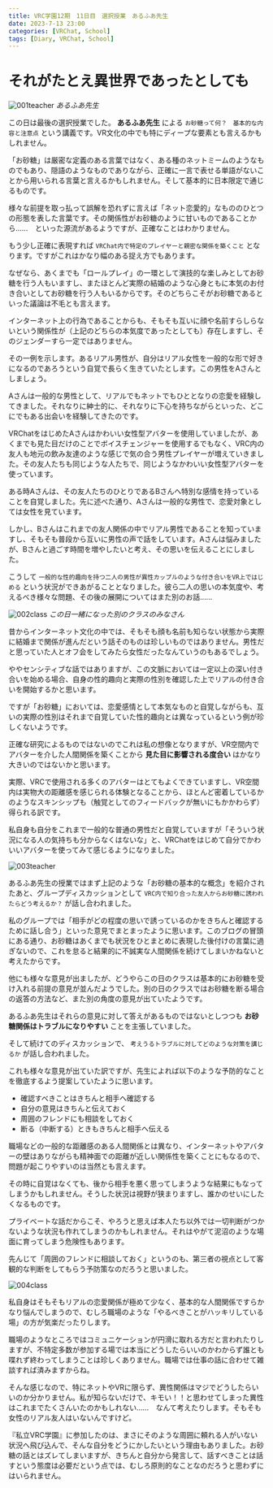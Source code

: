 ```yaml
---
title: VRC学園12期　11日目　選択授業　あるふあ先生
date: 2023-7-13 23:00
categories: [VRChat, School]
tags: [Diary, VRChat, School]
---
```


# それがたとえ異世界であったとしても

![001teacher](/assets/img/2023/07/vrc230713-001.png)
_あるふあ先生_

この日は最後の選択授業でした。 **あるふあ先生** による `お砂糖って何？　基本的な内容と注意点` という講義です。VR文化の中でも特にディープな要素とも言えるかもしれません。

「お砂糖」は厳密な定義のある言葉ではなく、ある種のネットミームのようなものでもあり、隠語のようなものでありながら、正確に一言で表せる単語がないことから用いられる言葉と言えるかもしれません。そして基本的に日本限定で通じるものです。

様々な前提を取っ払って誤解を恐れずに言えば「ネット恋愛的」なもののひとつの形態を表した言葉です。その関係性がお砂糖のように甘いものであることから……　といった源流があるようですが、正確なことはわかりません。

もう少し正確に表現すれば `VRChat内で特定のプレイヤーと親密な関係を築くこと` となります。ですがこれはかなり幅のある捉え方でもあります。

なぜなら、あくまでも「ロールプレイ」の一環として演技的な楽しみとしてお砂糖を行う人もいますし、またほとんど実際の結婚のような心身ともに本気のお付き合いとしてお砂糖を行う人もいるからです。そのどちらこそがお砂糖であるといった議論は不毛とも言えます。

インターネット上の行為であることからも、そもそも互いに顔や名前すらしらないという関係性が（上記のどちらの本気度であったとしても）存在しますし、そのジェンダーすら一定ではありません。

その一例を示します。あるリアル男性が、自分はリアル女性を一般的な形で好きになるのであろうという自覚で長らく生きていたとします。この男性をAさんとしましょう。

Aさんは一般的な男性として、リアルでもネットでもひととなりの恋愛を経験してきました。それなりに紳士的に、それなりに下心を持ちながらといった、どこにでもある出会いを経験してきたのです。

VRChatをはじめたAさんはかわいい女性型アバターを使用していましたが、あくまでも見た目だけのことでボイスチェンジャーを使用するでもなく、VRC内の友人も地元の飲み友達のような感じで気の合う男性プレイヤーが増えていきました。その友人たちも同じような人たちで、同じようなかわいい女性型アバターを使っています。

ある時Aさんは、その友人たちのひとりであるBさんへ特別な感情を持っていることを自覚しました。先に述べた通り、Aさんは一般的な男性で、恋愛対象としては女性を見ています。

しかし、Bさんはこれまでの友人関係の中でリアル男性であることを知っていますし、そもそも普段から互いに男性の声で話をしています。Aさんは悩みましたが、Bさんと過ごす時間を増やしたいと考え、その思いを伝えることにしました。

こうして `一般的な性的趣向を持つ二人の男性が異性カップルのような付き合いをVR上ではじめる` という状況ができあがることとなりました。彼ら二人の思いの本気度や、考えるべき様々な問題、その後の展開についてはまた別のお話……

![002class](/assets/img/2023/07/vrc230713-002.png)
_この日一緒になった別のクラスのみなさん_

昔からインターネット文化の中では、そもそも顔も名前も知らない状態から実際に結婚まで関係が進んだという話そのものは珍しいものではありません。男性だと思っていた人とオフ会をしてみたら女性だったなんていうのもあるでしょう。

ややセンシティブな話ではありますが、この文脈においては一定以上の深い付き合いを始める場合、自身の性的趣向と実際の性別を確認した上でリアルの付き合いを開始するかと思います。

ですが「お砂糖」においては、恋愛感情として本気なものと自覚しながらも、互いの実際の性別はそれまで自覚していた性的趣向とは異なっているという例が珍しくないようです。

正確な研究によるものではないのでこれは私の想像となりますが、VR空間内でアバターを介した人間関係を築くことから **見た目に影響される度合い** はかなり大きいのではないかと思います。

実際、VRCで使用される多くのアバターはとてもよくできていますし、VR空間内は実物大の距離感を感じられる体験となることから、ほとんど密着しているかのようなスキンシップも（触覚としてのフィードバックが無いにもかかわらず）得られる訳です。

私自身も自分をこれまで一般的な普通の男性だと自覚していますが「そういう状況になる人の気持ちも分からなくはないな」と、VRChatをはじめて自分でかわいいアバターを使ってみて感じるようになりました。

![003teacher](/assets/img/2023/07/vrc230713-003.png)

あるふあ先生の授業ではまず上記のような「お砂糖の基本的な概念」を紹介されたあと、グループディスカッションとして `VRC内で知り合った友人からお砂糖に誘われたらどう考えるか？` が話し合われました。

私のグループでは「相手がどの程度の思いで誘っているのかをきちんと確認するために話し合う」といった意見でまとまったように思います。このブログの冒頭にある通り、お砂糖はあくまでも状況をひとまとめに表現した後付けの言葉に過ぎないので、これを怠ると結果的に不誠実な人間関係を続けてしまいかねないと考えたからです。

他にも様々な意見が出ましたが、どうやらこの日のクラスは基本的にお砂糖を受け入れる前提の意見が並んだようでした。別の日のクラスではお砂糖を断る場合の返答の方法など、また別の角度の意見が出ていたようです。

あるふあ先生はそれらの意見に対して答えがあるものではないとしつつも **お砂糖関係はトラブルになりやすい** ことを主張していました。

そして続けてのディスカッションで、 `考えうるトラブルに対してどのような対策を講じるか` が話し合われました。

これも様々な意見が出ていた訳ですが、先生によれば以下のような予防的なことを徹底するよう提案していたように思います。

- 確認すべきことはきちんと相手へ確認する
- 自分の意見はきちんと伝えておく
- 周囲のフレンドにも相談をしておく
- 断る（中断する）ときもきちんと相手へ伝える

職場などの一般的な距離感のある人間関係とは異なり、インターネットやアバターの壁はありながらも精神面での距離が近しい関係性を築くことにもなるので、問題が起こりやすいのは当然とも言えます。

その時に自覚はなくても、後から相手を悪く思ってしまうような結果にもなってしまうかもしれません。そうした状況は視野が狭まりますし、誰かのせいにしたくなるものです。

プライベートな話だからこそ、やろうと思えば本人たち以外では一切判断がつかないような状況も作れてしまうのかもしれません。それはやがて泥沼のような場面に育ってしまう危険性もあります。

先んじて「周囲のフレンドに相談しておく」というのも、第三者の視点として客観的な判断をしてもらう予防策なのだろうと思いました。

![004class](/assets/img/2023/07/vrc230713-004.png)

私自身はそもそもリアルの恋愛関係が極めて少なく、基本的な人間関係ですらかなり悩んでしまうので、むしろ職場のような「やるべきことがハッキリしている場」の方が気楽だったりします。

職場のようなところではコミュニケーションが円滑に取れる方だと言われたりしますが、不特定多数が参加する場では本当にどうしたらいいのかわからず誰とも喋れず終わってしまうことは珍しくありません。職場では仕事の話に合わせて雑談すれば済みますからね。

そんな感じなので、特にネットやVRに限らず、異性関係はマジでどうしたらいいのか分かりません。私が知らないだけで、キモい！！と思わせてしまった異性はこれまでたくさんいたのかもしれない……　なんて考えたりします。そもそも女性のリアル友人はいないんですけど。

『私立VRC学園』に参加したのは、まさにそのような周囲に頼れる人がいない状況へ飛び込んで、そんな自分をどうにかしたいという理由もありました。お砂糖の話とはズレてしまいますが、きちんと自分から発言して、話すべきことは話すという態度は必要だという点では、むしろ原則的なことなのだろうと思わずにはいられません。
